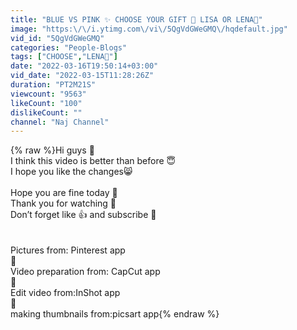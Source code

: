 ```yaml
---
title: "BLUE VS PINK ✨ CHOOSE YOUR GIFT 🎁 LISA OR LENA🌸"
image: "https:\/\/i.ytimg.com\/vi\/5QgVdGWeGMQ\/hqdefault.jpg"
vid_id: "5QgVdGWeGMQ"
categories: "People-Blogs"
tags: ["CHOOSE","LENA🌸"]
date: "2022-03-16T19:50:14+03:00"
vid_date: "2022-03-15T11:28:26Z"
duration: "PT2M21S"
viewcount: "9563"
likeCount: "100"
dislikeCount: ""
channel: "Naj Channel"
---
```

{% raw %}Hi guys 👋<br />I think this video is better than before 😇<br />I hope you like the changes😸<br /><br />Hope you are fine today 🌸<br />Thank you for watching 🙈 <br />Don’t forget like 👍 and subscribe 💖<br /><br /><br />Pictures from: Pinterest app<br />🦋<br />Video preparation from: CapCut app<br />🦋<br />Edit video from:InShot app<br />🦋<br />making thumbnails from:picsart app{% endraw %}
